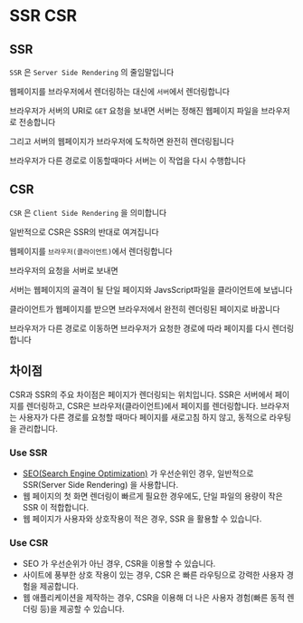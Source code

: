 # SSR CSR

## SSR

`SSR` 은 `Server Side Rendering` 의 줄임말입니다

웹페이지를 브라우저에서 렌더링하는 대신에 `서버`에서 렌더링합니다

브라우저가 서버의 URI로 `GET` 요청을 보내면 서버는 정해진 웹페이지 파일을 브라우저로 전송합니다

그리고 서버의 웹페이지가 브라우저에 도착하면 완전히 렌더링됩니다

브라우저가 다른 경로로 이동할때마다 서버는 이 작업을 다시 수행합니다

## CSR

`CSR` 은 `Client Side Rendering` 을 의미합니다

일반적으로 CSR은 SSR의 반대로 여겨집니다

웹페이지를 `브라우저(클라이언트)`에서 렌더링합니다

브라우저의 요청을 서버로 보내면

서버는 웹페이지의 골격이 될 단일 페이지와 JavsScript파일을 클라이언트에 보냅니다

클라이언트가 웹페이지를 받으면 브라우저에서 완전히 렌더링된 페이지로 바꿉니다

브라우저가 다른 경로로 이동하면 브라우저가 요청한 경로에 따라 페이지를 다시 렌더링합니다

## 차이점

CSR과 SSR의 주요 차이점은 페이지가 렌더링되는 위치입니다. SSR은 서버에서 페이지를 렌더링하고, CSR은 브라우저(클라이언트)에서 페이지를 렌더링합니다. 브라우저는 사용자가 다른 경로를 요청할 때마다 페이지를 새로고침 하지 않고, 동적으로 라우팅을 관리합니다.

### **Use SSR**

- [SEO(Search Engine Optimization)](https://en.wikipedia.org/wiki/Search_engine_optimization) 가 우선순위인 경우, 일반적으로 SSR(Server Side Rendering) 을 사용합니다.
- 웹 페이지의 첫 화면 렌더링이 빠르게 필요한 경우에도, 단일 파일의 용량이 작은 SSR 이 적합합니다.
- 웹 페이지가 사용자와 상호작용이 적은 경우, SSR 을 활용할 수 있습니다.

### **Use CSR**

- SEO 가 우선순위가 아닌 경우, CSR을 이용할 수 있습니다.
- 사이트에 풍부한 상호 작용이 있는 경우, CSR 은 빠른 라우팅으로 강력한 사용자 경험을 제공합니다.
- 웹 애플리케이션을 제작하는 경우, CSR을 이용해 더 나은 사용자 경험(빠른 동적 렌더링 등)을 제공할 수 있습니다.